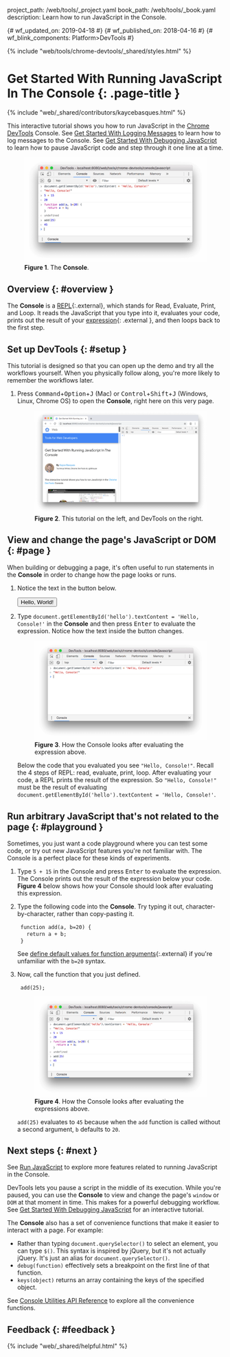 project_path: /web/tools/_project.yaml
book_path: /web/tools/_book.yaml
description: Learn how to run JavaScript in the Console.

{# wf_updated_on: 2019-04-18 #}
{# wf_published_on: 2018-04-16 #}
{# wf_blink_components: Platform>DevTools #}

{% include "web/tools/chrome-devtools/_shared/styles.html" %}

# Get Started With Running JavaScript In The Console {: .page-title }

{% include "web/_shared/contributors/kaycebasques.html" %}

[log]: /web/tools/chrome-devtools/console/log

This interactive tutorial shows you how to run JavaScript in the
[Chrome DevTools](/web/tools/chrome-devtools/) Console. See [Get Started
With Logging Messages][log] to learn how to log messages to the Console.
See [Get Started With Debugging JavaScript](/web/tools/chrome-devtools/javascript/) to
learn how to pause JavaScript code and step through it one line at a time.

<figure>
  <img src="images/playground.png"
       alt="The Console.">
  <figcaption>
    <b>Figure 1</b>. The <b>Console</b>.
  </figcaption>
</figure>

## Overview {: #overview }

[REPL]: https://en.wikipedia.org/wiki/Read%E2%80%93eval%E2%80%93print_loop
[expression]: http://2ality.com/2012/09/expressions-vs-statements.html

The **Console** is a [REPL][REPL]{:.external}, which stands for Read, Evaluate, Print, and
Loop. It reads the JavaScript that you type into it, evaluates your code, prints out the
result of your [expression][expression]{: .external }, and then loops back to the first step.

## Set up DevTools {: #setup }

This tutorial is designed so that you can open up the demo and try all the workflows yourself.
When you physically follow along, you're more likely to remember the workflows later.

1. Press <kbd>Command</kbd>+<kbd>Option</kbd>+<kbd>J</kbd> (Mac) or
   <kbd>Control</kbd>+<kbd>Shift</kbd>+<kbd>J</kbd> (Windows, Linux, Chrome OS) to open the
   **Console**, right here on this very page.

     <figure>
       <img src="images/setupjs.png"
            alt="This tutorial on the left, and DevTools on the right.">
       <figcaption>
         <b>Figure 2</b>. This tutorial on the left, and DevTools on the right.
       </figcaption>
     </figure>

## View and change the page's JavaScript or DOM {: #page }

When building or debugging a page, it's often useful to run statements in the **Console**
in order to change how the page looks or runs.

1. Notice the text in the button below.

     <button id="hello">Hello, World!</button>

1. Type `document.getElementById('hello').textContent = 'Hello, Console!'` in the **Console** and then press
   <kbd>Enter</kbd> to evaluate the expression. Notice how the text inside the button changes.

     <figure>
       <img src="images/textcontentchange.png"
            alt="How the Console looks after evaluating the expression above.">
       <figcaption>
         <b>Figure 3</b>. How the Console looks after evaluating the expression above.
       </figcaption>
     </figure>

     Below the code that you evaluated you see `"Hello, Console!"`. Recall the 4 steps
     of REPL: read, evaluate, print, loop. After evaluating your code, a REPL prints the
     result of the expression. So `"Hello, Console!"` must be the result of evaluating
     `document.getElementById('hello').textContent = 'Hello, Console!'`.


## Run arbitrary JavaScript that's not related to the page {: #playground }

Sometimes, you just want a code playground where you can test some code, or try out new
JavaScript features you're not familiar with. The Console is a perfect place for these kinds
of experiments.

1. Type `5 + 15` in the Console and press <kbd>Enter</kbd> to evaluate the expression.
   The Console prints out the result of the expression below your code. **Figure 4** below shows
   how your Console should look after evaluating this expression.

1. Type the following code into the **Console**. Try typing it out, character-by-character,
   rather than copy-pasting it.

        function add(a, b=20) {
          return a + b;
        }

     See [define default values for function arguments](http://es6-features.org/#DefaultParameterValues){:.external}
     if you're unfamiliar with the `b=20` syntax.

1. Now, call the function that you just defined.

        add(25);

     <figure>
       <img src="images/playground.png"
            alt="How the Console looks after evaluating the expressions above.">
       <figcaption>
         <b>Figure 4</b>. How the Console looks after evaluating the expressions above.
       </figcaption>
     </figure>

     `add(25)` evaluates to `45` because when the `add` function is called without a second argument,
     `b` defaults to `20`.

## Next steps {: #next }

See [Run JavaScript](/web/tools/chrome-devtools/console/reference#js) to explore more features related
to running JavaScript in the Console.

[Debugging]: /web/tools/chrome-devtools/javascript/

DevTools lets you pause a script in the middle of its execution. While you're paused, you
can use the **Console** to view and change the page's `window` or `DOM` at that moment in time.
This makes for a powerful debugging workflow. See [Get Started With Debugging JavaScript][Debugging] for
an interactive tutorial.

The **Console** also has a set of convenience functions that make it easier to interact
with a page. For example:

* Rather than typing `document.querySelector()` to select an element, you can type `$()`. This
  syntax is inspired by jQuery, but it's not actually jQuery. It's just an alias for
  `document.querySelector()`.
* `debug(function)` effectively sets a breakpoint on the first line of that function.
* `keys(object)` returns an array containing the keys of the specified object.

[utils]: /web/tools/chrome-devtools/console/utilities

See [Console Utilities API Reference][utils] to explore all the convenience functions.

## Feedback {: #feedback }

{% include "web/_shared/helpful.html" %}
